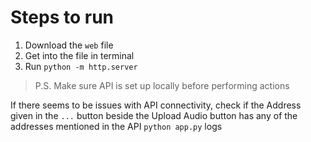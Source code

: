 # Steps to run
1. Download the `web` file
2. Get into the file in terminal
3. Run `python -m http.server`
   
> P.S. Make sure API is set up locally before performing actions

If there seems to be issues with API connectivity, check if the Address given in the `...` button beside the Upload Audio button has any of the addresses mentioned in the API `python app.py` logs
